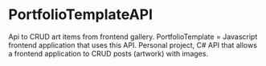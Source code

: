 # PortfolioTemplateAPI
Api to CRUD art items from frontend gallery.
PortfolioTemplate = Javascript frontend application that uses this API.
Personal project, C# API that allows a frontend application to CRUD posts (artwork) with images.
